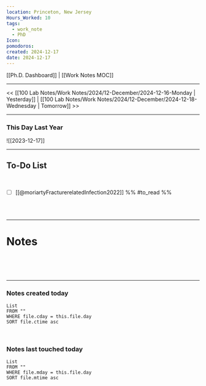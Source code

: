 ```yaml
---
location: Princeton, New Jersey
Hours_Worked: 10
tags:
  - work_note
  - PhD
Icon: 
pomodoros: 
created: 2024-12-17
date: 2024-12-17
---
```


[[Ph.D. Dashboard]] | [[Work Notes MOC]]

---

<< [[100 Lab Notes/Work Notes/2024/12-December/2024-12-16-Monday | Yesterday]] | [[100 Lab Notes/Work Notes/2024/12-December/2024-12-18-Wednesday | Tomorrow]] >>

___

### This Day Last Year 

![[2023-12-17]]

---


## To-Do List 
<br> 

- [ ] [[@moriartyFracturerelatedInfection2022]] %% #to_read %%



<br> 
<br>

________

# Notes
<br> 



<br> 
<br>

---
### Notes created today
```dataview
List 
FROM "" 
WHERE file.cday = this.file.day
SORT file.ctime asc
```

<br> 

### Notes last touched today
```dataview
List 
FROM "" 
WHERE file.mday = this.file.day
SORT file.mtime asc
```

